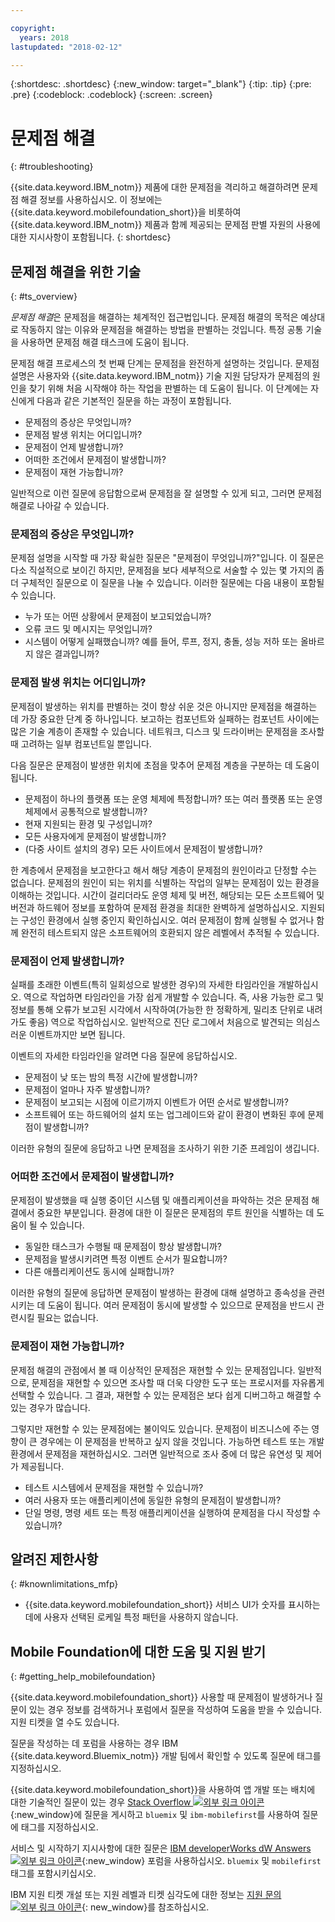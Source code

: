 ```yaml
---

copyright:
  years: 2018
lastupdated: "2018-02-12"

---
```


{:shortdesc: .shortdesc}
{:new_window: target="_blank"}
{:tip: .tip}
{:pre: .pre}
{:codeblock: .codeblock}
{:screen: .screen}

# 문제점 해결
{: #troubleshooting}

{{site.data.keyword.IBM_notm}} 제품에 대한 문제점을 격리하고 해결하려면 문제점 해결 정보를 사용하십시오. 이 정보에는 {{site.data.keyword.mobilefoundation_short}}을 비롯하여 {{site.data.keyword.IBM_notm}} 제품과 함께 제공되는 문제점 판별 자원의 사용에 대한 지시사항이 포함됩니다.
{: shortdesc}

## 문제점 해결을 위한 기술
{: #ts_overview}

*문제점 해결*은 문제점을 해결하는 체계적인 접근법입니다. 문제점 해결의 목적은 예상대로 작동하지 않는 이유와 문제점을 해결하는 방법을 판별하는 것입니다. 특정 공통 기술을 사용하면 문제점 해결 태스크에 도움이 됩니다.

문제점 해결 프로세스의 첫 번째 단계는 문제점을 완전하게 설명하는 것입니다. 문제점 설명은 사용자와 {{site.data.keyword.IBM_notm}} 기술 지원 담당자가 문제점의 원인을 찾기 위해 처음 시작해야 하는 작업을 판별하는 데 도움이 됩니다. 이 단계에는 자신에게 다음과 같은 기본적인 질문을 하는 과정이 포함됩니다.

- 문제점의 증상은 무엇입니까?
- 문제점 발생 위치는 어디입니까?
- 문제점이 언제 발생합니까?
- 어떠한 조건에서 문제점이 발생합니까?
- 문제점이 재현 가능합니까?

일반적으로 이런 질문에 응답함으로써 문제점을 잘 설명할 수 있게 되고, 그러면 문제점 해결로 나아갈 수 있습니다.

### 문제점의 증상은 무엇입니까?

문제점 설명을 시작할 때 가장 확실한 질문은 "문제점이 무엇입니까?"입니다. 이 질문은 다소 직설적으로 보이긴 하지만, 문제점을 보다 세부적으로 서술할 수 있는 몇 가지의 좀더 구체적인 질문으로 이 질문을 나눌 수 있습니다. 이러한 질문에는 다음 내용이 포함될 수 있습니다.

- 누가 또는 어떤 상황에서 문제점이 보고되었습니까?
- 오류 코드 및 메시지는 무엇입니까?
- 시스템이 어떻게 실패했습니까? 예를 들어, 루프, 정지, 충돌, 성능 저하 또는 올바르지 않은 결과입니까?

### 문제점 발생 위치는 어디입니까?

문제점이 발생하는 위치를 판별하는 것이 항상 쉬운 것은 아니지만 문제점을 해결하는 데 가장 중요한 단계 중 하나입니다. 보고하는 컴포넌트와 실패하는 컴포넌트 사이에는 많은 기술 계층이 존재할 수 있습니다. 네트워크, 디스크 및 드라이버는 문제점을 조사할 때 고려하는 일부 컴포넌트일 뿐입니다.

다음 질문은 문제점이 발생한 위치에 초점을 맞추어 문제점 계층을 구분하는 데 도움이 됩니다.

- 문제점이 하나의 플랫폼 또는 운영 체제에 특정합니까? 또는 여러 플랫폼 또는 운영 체제에서 공통적으로 발생합니까?
- 현재 지원되는 환경 및 구성입니까?
- 모든 사용자에게 문제점이 발생합니까?
- (다중 사이트 설치의 경우) 모든 사이트에서 문제점이 발생합니까?

한 계층에서 문제점을 보고한다고 해서 해당 계층이 문제점의 원인이라고 단정할 수는 없습니다. 문제점의 원인이 되는 위치를 식별하는 작업의 일부는 문제점이 있는 환경을 이해하는 것입니다. 시간이 걸리더라도 운영 체제 및 버전, 해당되는 모든 소프트웨어 및 버전과 하드웨어 정보를 포함하여 문제점 환경을 최대한 완벽하게 설명하십시오. 지원되는 구성인 환경에서 실행 중인지 확인하십시오. 여러 문제점이 함께 실행될 수 없거나 함께 완전히 테스트되지 않은 소프트웨어의 호환되지 않은 레벨에서 추적될 수 있습니다.

### 문제점이 언제 발생합니까?

실패를 초래한 이벤트(특히 일회성으로 발생한 경우)의 자세한 타임라인을 개발하십시오. 역으로 작업하면 타임라인을 가장 쉽게 개발할 수 있습니다. 즉, 사용 가능한 로그 및 정보를 통해 오류가 보고된 시각에서 시작하여(가능한 한 정확하게, 밀리초 단위로 내려가도 좋음) 역으로 작업하십시오. 일반적으로 진단 로그에서 처음으로 발견되는 의심스러운 이벤트까지만 보면 됩니다.

이벤트의 자세한 타임라인을 알려면 다음 질문에 응답하십시오.

- 문제점이 낮 또는 밤의 특정 시간에 발생합니까?
- 문제점이 얼마나 자주 발생합니까?
- 문제점이 보고되는 시점에 이르기까지 이벤트가 어떤 순서로 발생합니까?
- 소프트웨어 또는 하드웨어의 설치 또는 업그레이드와 같이 환경이 변화된 후에 문제점이 발생합니까?

이러한 유형의 질문에 응답하고 나면 문제점을 조사하기 위한 기준 프레임이 생깁니다.

### 어떠한 조건에서 문제점이 발생합니까?

문제점이 발생했을 때 실행 중이던 시스템 및 애플리케이션을 파악하는 것은 문제점 해결에서 중요한 부분입니다. 환경에 대한 이 질문은 문제점의 루트 원인을 식별하는 데 도움이 될 수 있습니다.

- 동일한 태스크가 수행될 때 문제점이 항상 발생합니까?
- 문제점을 발생시키려면 특정 이벤트 순서가 필요합니까?
- 다른 애플리케이션도 동시에 실패합니까?

이러한 유형의 질문에 응답하면 문제점이 발생하는 환경에 대해 설명하고 종속성을 관련시키는 데 도움이 됩니다. 여러 문제점이 동시에 발생할 수 있으므로 문제점을 반드시 관련시킬 필요는 없습니다.

### 문제점이 재현 가능합니까?

문제점 해결의 관점에서 볼 때 이상적인 문제점은 재현할 수 있는 문제점입니다. 일반적으로, 문제점을 재현할 수 있으면 조사할 때 더욱 다양한 도구 또는 프로시저를 자유롭게 선택할 수 있습니다. 그 결과, 재현할 수 있는 문제점은 보다 쉽게 디버그하고 해결할 수 있는 경우가 많습니다.

그렇지만 재현할 수 있는 문제점에는 불이익도 있습니다. 문제점이 비즈니스에 주는 영향이 큰 경우에는 이 문제점을 반복하고 싶지 않을 것입니다. 가능하면 테스트 또는 개발 환경에서 문제점을 재현하십시오. 그러면 일반적으로 조사 중에 더 많은 유연성 및 제어가 제공됩니다.

- 테스트 시스템에서 문제점을 재현할 수 있습니까?
- 여러 사용자 또는 애플리케이션에 동일한 유형의 문제점이 발생합니까?
- 단일 명령, 명령 세트 또는 특정 애플리케이션을 실행하여 문제점을 다시 작성할 수 있습니까?


##  알려진 제한사항
{: #knownlimitations_mfp}

* {{site.data.keyword.mobilefoundation_short}} 서비스 UI가 숫자를 표시하는 데에 사용자 선택된 로케일 특정 패턴을 사용하지 않습니다.

## Mobile Foundation에 대한 도움 및 지원 받기
{: #getting_help_mobilefoundation}

{{site.data.keyword.mobilefoundation_short}} 사용할 때 문제점이 발생하거나 질문이 있는 경우 정보를 검색하거나 포럼에서 질문을 작성하여 도움을 받을 수 있습니다. 지원 티켓을 열 수도 있습니다.

질문을 작성하는 데 포럼을 사용하는 경우 IBM {{site.data.keyword.Bluemix_notm}} 개발 팀에서 확인할 수 있도록 질문에 태그를 지정하십시오.

{{site.data.keyword.mobilefoundation_short}}을 사용하여 앱 개발 또는 배치에 대한 기술적인 질문이 있는 경우 [Stack Overflow ![외부 링크 아이콘](../../icons/launch-glyph.svg "외부 링크 아이콘")](http://stackoverflow.com/search?q=ibm-mobilefirst+bluemix){:new_window}에 질문을 게시하고 `bluemix` 및 `ibm-mobilefirst`를 사용하여 질문에 태그를 지정하십시오.

서비스 및 시작하기 지시사항에 대한 질문은 [IBM developerWorks dW Answers ![외부 링크 아이콘](../../icons/launch-glyph.svg "외부 링크 아이콘")](https://developer.ibm.com/answers/topics/mobilefirst/?smartspace=bluemix){:new_window} 포럼을 사용하십시오. `bluemix` 및 `mobilefirst` 태그를 포함시키십시오.

IBM 지원 티켓 개설 또는 지원 레벨과 티켓 심각도에 대한 정보는 [지원 문의 ![외부 링크 아이콘](../../icons/launch-glyph.svg "외부 링크 아이콘")](https://console.bluemix.net/docs/get-support/getstarttssup.html#typesofsupport  ){: new_window}를 참조하십시오.
